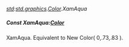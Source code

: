 _[std](../../modules/std/std-module.md):[std.graphics](../../modules/std/std-graphics.md).[Color](../../modules/std/std-graphics-color.md).XamAqua_
##### Const XamAqua:[Color](../../modules/std/std-graphics-color.md)
XamAqua. Equivalent to New Color( 0,.73,.83 ).
